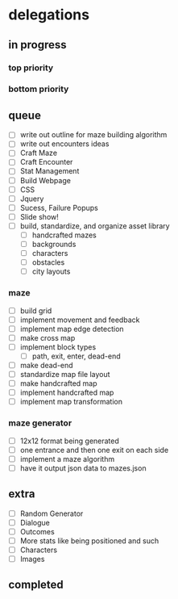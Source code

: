 # delegations

## in progress

### top priority

### bottom priority

## queue

- [ ] write out outline for maze building algorithm
- [ ] write out encounters ideas
- [ ] Craft Maze
- [ ] Craft Encounter
- [ ] Stat Management
- [ ] Build Webpage
- [ ] CSS
- [ ] Jquery
- [ ] Sucess, Failure Popups
- [ ] Slide show!
- [ ] build, standardize, and organize asset library
	- [ ] handcrafted mazes
	- [ ] backgrounds
	- [ ] characters
	- [ ] obstacles
	- [ ] city layouts

### maze

- [ ] build grid
- [ ] implement movement and feedback
- [ ] implement map edge detection
- [ ] make cross map
- [ ] implement block types
	- [ ] path, exit, enter, dead-end
- [ ] make dead-end
- [ ] standardize map file layout
- [ ] make handcrafted map
- [ ] implement handcrafted map
- [ ] implement map transformation

### maze generator

- [ ] 12x12 format being generated
- [ ] one entrance and then one exit on each side
- [ ] implement a maze algorithm
- [ ] have it output json data to mazes.json

## extra

- [ ] Random Generator
- [ ] Dialogue
- [ ] Outcomes
- [ ] More stats like being positioned and such
- [ ] Characters
- [ ] Images

## completed
